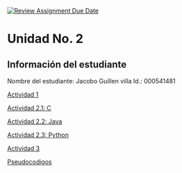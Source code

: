 [![Review Assignment Due Date](https://classroom.github.com/assets/deadline-readme-button-22041afd0340ce965d47ae6ef1cefeee28c7c493a6346c4f15d667ab976d596c.svg)](https://classroom.github.com/a/IYE4ssuc)
# Unidad No. 2
## Información del estudiante  
Nombre del estudiante:  Jacobo Guillen villa
Id.: 000541481

[Actividad 1](./actividad1/preguntas.md )

[Actividad 2.1: C ](./actividad2tiposdedatos/C.md)

[Actividad 2.2: Java](./actividad2tiposdedatos/java.md)

[Actividad 2.3: Python](./actividad2tiposdedatos/python.md)

[Actividad 3](./actividad3/ejercicio1.md)

[Pseudocodigos](./retos/retos.md)